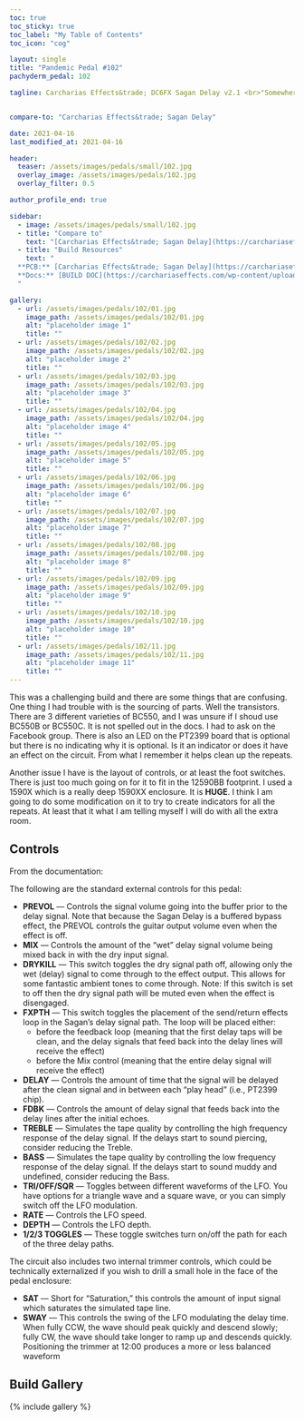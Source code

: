 ```yaml
---
toc: true
toc_sticky: true
toc_label: "My Table of Contents"
toc_icon: "cog"

layout: single
title: "Pandemic Pedal #102"
pachyderm_pedal: 102

tagline: Carcharias Effects&trade; DC6FX Sagan Delay v2.1 <br>"Somewhere, something incredible is waiting to be known." - Carl Sagan<br>"The word 'LOVE' designates a subjective condition in which the welfare and happiness of another person are essential to one's own happiness" - RAH


compare-to: "Carcharias Effects&trade; Sagan Delay"

date: 2021-04-16
last_modified_at: 2021-04-16

header:
  teaser: /assets/images/pedals/small/102.jpg
  overlay_image: /assets/images/pedals/102.jpg
  overlay_filter: 0.5

author_profile_end: true

sidebar:
  - image: /assets/images/pedals/small/102.jpg
  - title: "Compare to"
    text: "[Carcharias Effects&trade; Sagan Delay](https://carchariaseffects.com/product-page/dc6fx-sagan-delay-v2-1-pcb/)"
  - title: "Build Resources"
    text: "
  **PCB:** [Carcharias Effects&trade; Sagan Delay](https://carchariaseffects.com/product-page/dc6fx-sagan-delay-v2-1-pcb/)<br>
  **Docs:** [BUILD DOC](https://carchariaseffects.com/wp-content/uploads/2020/05/Sagan-Delay-V2.1-Build-Document-November-2019.pdf)
  "

gallery:
  - url: /assets/images/pedals/102/01.jpg
    image_path: /assets/images/pedals/102/01.jpg
    alt: "placeholder image 1"
    title: ""
  - url: /assets/images/pedals/102/02.jpg
    image_path: /assets/images/pedals/102/02.jpg
    alt: "placeholder image 2"
    title: ""
  - url: /assets/images/pedals/102/03.jpg
    image_path: /assets/images/pedals/102/03.jpg
    alt: "placeholder image 3"
    title: ""
  - url: /assets/images/pedals/102/04.jpg
    image_path: /assets/images/pedals/102/04.jpg
    alt: "placeholder image 4"
    title: ""
  - url: /assets/images/pedals/102/05.jpg
    image_path: /assets/images/pedals/102/05.jpg
    alt: "placeholder image 5"
    title: ""
  - url: /assets/images/pedals/102/06.jpg
    image_path: /assets/images/pedals/102/06.jpg
    alt: "placeholder image 6"
    title: ""
  - url: /assets/images/pedals/102/07.jpg
    image_path: /assets/images/pedals/102/07.jpg
    alt: "placeholder image 7"
    title: ""
  - url: /assets/images/pedals/102/08.jpg
    image_path: /assets/images/pedals/102/08.jpg
    alt: "placeholder image 8"
    title: ""
  - url: /assets/images/pedals/102/09.jpg
    image_path: /assets/images/pedals/102/09.jpg
    alt: "placeholder image 9"
    title: ""
  - url: /assets/images/pedals/102/10.jpg
    image_path: /assets/images/pedals/102/10.jpg
    alt: "placeholder image 10"
    title: ""
  - url: /assets/images/pedals/102/11.jpg
    image_path: /assets/images/pedals/102/11.jpg
    alt: "placeholder image 11"
    title: ""
---
```


This was a challenging build and there are some things that are confusing. One thing I had trouble with is the sourcing of parts. Well the transistors. There are 3 different varieties of BC550, and I was unsure if I shoud use BC550B or BC550C. It is not spelled out in the docs. I had to ask on the Facebook group. There is also an LED on the PT2399 board that is optional but there is no indicating why it is optional. Is it an indicator or does it have an effect on the circuit. From what I remember it helps clean up the repeats.

Another issue I have is the layout of controls, or at least the foot switches. There is just too much going on for it to fit in the 12590BB footprint. I used a 1590X which is a really deep 1590XX enclosure. It is **HUGE**. I think I am going to do some modification on it to try to create indicators for all the repeats. At least that it what I am telling myself I will do with all the extra room.

## Controls

From the documentation:

The following are the standard external controls for this pedal:

* **PREVOL** — Controls the signal volume going into the buffer prior to the delay signal. Note that because the Sagan Delay is a buffered bypass effect, the PREVOL controls the guitar output volume even when the effect is off.
* **MIX** — Controls the amount of the “wet” delay signal volume being mixed back in with the dry input signal.
* **DRYKILL** — This switch toggles the dry signal path off, allowing only the wet (delay) signal to come through to the effect output. This allows for some fantastic ambient tones to come through. Note: If this switch is set to off then the dry signal path will be muted even when the effect is disengaged.
* **FXPTH** — This switch toggles the placement of the send/return effects loop in the Sagan’s delay signal path. The loop will be placed either:
  * before the feedback loop (meaning that the first delay taps will be clean, and the delay signals that feed back into the delay lines will receive the effect)
  * before the Mix control (meaning that the entire delay signal will receive the effect)
* **DELAY** — Controls the amount of time that the signal will be delayed after the clean signal and in between each “play head” (i.e., PT2399 chip).
* **FDBK** — Controls the amount of delay signal that feeds back into the delay lines after the initial echoes.
* **TREBLE** — Simulates the tape quality by controlling the high frequency response of the delay signal. If the delays start to sound piercing, consider reducing the Treble.
* **BASS** — Simulates the tape quality by controlling the low frequency response of the delay signal. If the delays start to sound muddy and undefined, consider reducing the Bass.
* **TRI/OFF/SQR** — Toggles between different waveforms of the LFO. You have options for a triangle wave and a square wave, or you can simply switch off the LFO modulation.
* **RATE** — Controls the LFO speed.
* **DEPTH** — Controls the LFO depth.
* **1/2/3 TOGGLES** — These toggle switches turn on/off the path for each of the three delay paths.

The circuit also includes two internal trimmer controls, which could be technically externalized if you wish to drill a small hole in the face of the pedal enclosure:

* **SAT** — Short for “Saturation,” this controls the amount of input signal which saturates the simulated tape line.
* **SWAY** — This controls the swing of the LFO modulating the delay time. When fully CCW, the wave should peak quickly and descend slowly; fully CW, the wave should take longer to ramp up and descends quickly. Positioning the trimmer at 12:00 produces a more or less balanced waveform

## Build Gallery

{% include gallery  %}
